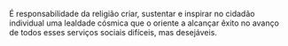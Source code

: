 ﻿É responsabilidade da religião criar, sustentar e inspirar no cidadão individual uma lealdade cósmica que o oriente a alcançar êxito no avanço de todos esses serviços sociais difíceis, mas desejáveis.